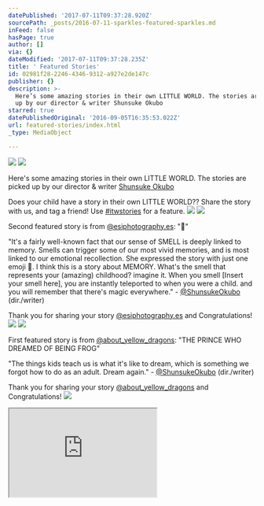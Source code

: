 ```yaml
---
datePublished: '2017-07-11T09:37:28.920Z'
sourcePath: _posts/2016-07-11-sparkles-featured-sparkles.md
inFeed: false
hasPage: true
author: []
via: {}
dateModified: '2017-07-11T09:37:28.235Z'
title: ' Featured Stories'
id: 02981f28-2246-4346-9312-a927e2de147c
publisher: {}
description: >-
  Here’s some amazing stories in their own LITTLE WORLD. The stories are picked
  up by our director & writer Shunsuke Okubo
starred: true
datePublishedOriginal: '2016-09-05T16:35:53.022Z'
url: featured-stories/index.html
_type: MediaObject

---
```

![](https://the-grid-user-content.s3-us-west-2.amazonaws.com/651413e7-3704-4c10-bb59-f311cb2cf5c3.jpg)
![](https://the-grid-user-content.s3-us-west-2.amazonaws.com/27a88ca2-e2b8-4d63-981e-587f6f7ef43e.png)

Here's some amazing stories in their own LITTLE WORLD. The stories are picked up by our director & writer [Shunsuke Okubo][0]

Does your child have a story in their own LITTLE WORLD?? Share the story with us, and tag a friend! Use [\#itwstories][1] for a feature.
![](https://the-grid-user-content.s3-us-west-2.amazonaws.com/709c631b-6127-4878-8990-2de6e997123c.png)
![](https://s3-us-west-2.amazonaws.com/the-grid-img/p/0122b0c748e7feb65875ae221c76232b369d1955.jpg)

Second featured story is from [@esiphotography.es][2]: "🌸"

"It's a fairly well-known fact that our sense of SMELL is deeply linked to memory. Smells can trigger some of our most vivid memories, and is most linked to our emotional recollection. She expressed the story with just one emoji 🌸. I think this is a story about MEMORY. What's the smell that represents your (amazing) childhood? imagine it. When you smell \[Insert your smell here\], you are instantly teleported to when you were a child. and you will remember that there's magic everywhere." - [@ShunsukeOkubo][3] (dir./writer)

Thank you for sharing your story [@esiphotography.es][2] and Congratulations!
![](https://the-grid-user-content.s3-us-west-2.amazonaws.com/2dd7f717-9bc5-40fb-bb4f-ca11e9f8b0c9.png)
![](https://s3-us-west-2.amazonaws.com/the-grid-img/p/1e0e386d58175679880aa84c735e8a3a270abaea.jpg)

First featured story is from [@about\_yellow\_dragons][4]: "THE PRINCE WHO DREAMED OF BEING FROG"

"The things kids teach us is what it's like to dream, which is something we forgot how to do as an adult. Dream again." - [@ShunsukeOkubo][3] (dir./writer)

Thank you for sharing your story [@about\_yellow\_dragons][4] and Congratulations!
![](https://the-grid-user-content.s3-us-west-2.amazonaws.com/67cd9818-4c69-4761-9be0-6c180d9523a8.png)

<iframe src="https://the-grid.github.io/ed-userhtml/?g=eJxtkM2OgyAURvc-BWHVZoJYTP3pqC8ymQWCWloU4sU0znTefWhsGuMMCxacw5f73aIeaRUUf28Qo7IOcZgHgWAUJabU8q7hkoWdMZ1uPJFKcKfMEArTPym9AOUS6nmRwgvgqqBLmo9VAyChOUCJVxYO0OOAm3VTYqnAaj6fam3E9Ykkd5xwSVoz9tyVuNWTkhvm_5jJM9X7SYgz9l9Ors1cYnJOSPsWO3L4IrnZiEKrZvBBghM71YTFLEvTYxbFeZKwKNrYoI138yw9HNMkZuzR19d87bBa9N2qLyrRTQ3S3ML14_2OPj73oZ3gvPv-2b8Hr739AqfqhIY" height="180" style=""></iframe>



[0]: https://www.sostudiosfilm.com/team/shunsuke-okubo  "Shunsuke Okubo | SO STUDIOS"
[1]: https://www.instagram.com/explore/tags/itwstories/ "#itwstories"
[2]: https://instagram.com/esiphotography.es "esiphotography.es"
[3]: https://www.instagram.com/shunsukeokubo "shunsukeokubo"
[4]: https://www.instagram.com/about_yellow_dragons "about_yellow_dragons"